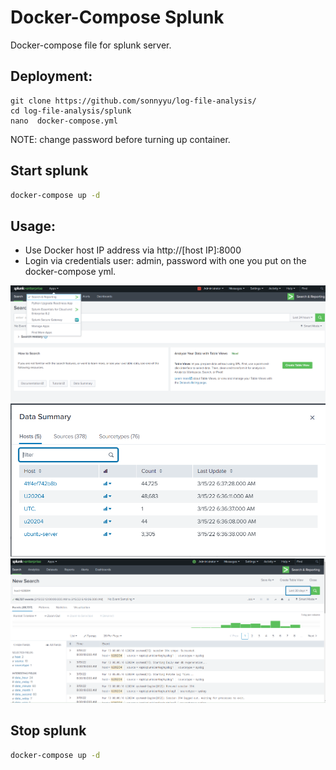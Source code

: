 # Docker-Compose Splunk
Docker-compose file for splunk server.

## Deployment:
````
git clone https://github.com/sonnyyu/log-file-analysis/
cd log-file-analysis/splunk
nano  docker-compose.yml 
````
NOTE: change password before turning up container.
## Start splunk
```bash
docker-compose up -d 
```
## Usage:
- Use Docker host IP address via http://[host IP]:8000
- Login via credentials user: admin, password with one you put on the docker-compose yml.

![Screenshot](resources/splunk1.PNG)
![Screenshot](resources/splunk2.PNG)
![Screenshot](resources/splunk3.PNG)

## Stop splunk
```bash
docker-compose up -d 
```


